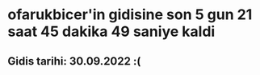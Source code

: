 # ofarukbicer'in gidisine son 5 gun 21 saat 45 dakika 49 saniye kaldi

## Gidis tarihi: 30.09.2022 :(